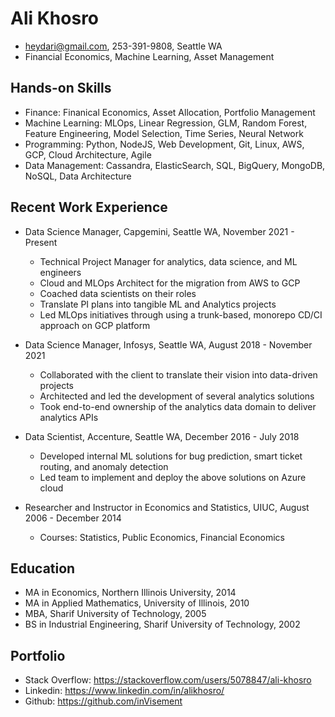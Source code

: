 # Ali Khosro
- heydari@gmail.com, 253-391-9808, Seattle WA
- Financial Economics, Machine Learning, Asset Management

## Hands-on Skills

-   Finance: Finanical Economics, Asset Allocation, Portfolio Management
-   Machine Learning: MLOps, Linear Regression, GLM, Random Forest, Feature Engineering, Model Selection, Time Series, Neural Network
-   Programming: Python, NodeJS, Web Development, Git, Linux, AWS, GCP, Cloud Architecture, Agile
-   Data Management: Cassandra, ElasticSearch, SQL, BigQuery, MongoDB, NoSQL, Data Architecture

## Recent Work Experience

-   Data Science Manager, Capgemini, Seattle WA, November 2021 - Present

    -   Technical Project Manager for analytics, data science, and ML engineers
    -   Cloud and MLOps Architect for the migration from AWS to GCP
    -   Coached data scientists on their roles
    -   Translate PI plans into tangible ML and Analytics projects
    -   Led MLOps initiatives through using a trunk-based, monorepo CD/CI approach on GCP platform

-   Data Science Manager, Infosys, Seattle WA, August 2018 - November 2021

    -   Collaborated with the client to translate their vision into data-driven projects
    -   Architected and led the development of several analytics solutions
    -   Took end-to-end ownership of the analytics data domain to deliver analytics APIs

-   Data Scientist, Accenture, Seattle WA, December 2016 - July 2018

    -   Developed internal ML solutions for bug prediction, smart ticket routing, and anomaly detection
    -   Led team to implement and deploy the above solutions on Azure cloud

-   Researcher and Instructor in Economics and Statistics, UIUC, August 2006 - December 2014

    -   Courses: Statistics, Public Economics, Financial Economics


## Education

-   MA in Economics, Northern Illinois University, 2014
-   MA in Applied Mathematics, University of Illinois, 2010
-   MBA, Sharif University of Technology, 2005
-   BS in Industrial Engineering, Sharif University of Technology, 2002

## Portfolio

-   Stack Overflow: https://stackoverflow.com/users/5078847/ali-khosro
-   Linkedin: https://www.linkedin.com/in/alikhosro/
-   Github: https://github.com/inVisement
